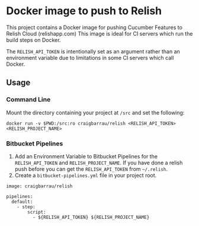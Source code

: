 Docker image to push to Relish
==============================

This project contains a Docker image for pushing Cucumber Features to Relish Cloud (relishapp.com)
This image is ideal for CI servers which run the build steps on Docker.

The `RELISH_API_TOKEN` is intentionally set as an argument rather than an environment variable due to limitations in some CI servers which call Docker.

## Usage

### Command Line

Mount the directory containing your project at `/src` and set the following:

`docker run -v $PWD:/src:ro craigbarrau/relish <RELISH_API_TOKEN> <RELISH_PROJECT_NAME>`

### Bitbucket Pipelines

1. Add an Environment Variable to Bitbucket Pipelines for the `RELISH_API_TOKEN` and `RELISH_PROJECT_NAME`. If you have done a relish push before you can get the `RELISH_API_TOKEN` from `~/.relish`.
2. Create a `bitbucket-pipelines.yml` file in your project root.
```
image: craigbarrau/relish

pipelines:
  default:
    - step:
        script:
          - ${RELISH_API_TOKEN} ${RELISH_PROJECT_NAME}
```
